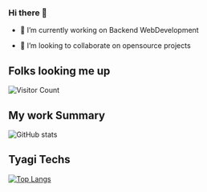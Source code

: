 ### Hi there 👋


- 🔭 I’m currently working on Backend WebDevelopment

- 👯 I’m looking to collaborate on opensource projects

<h2>Folks looking me up</h2>

 ![Visitor Count](https://profile-counter.glitch.me/{ShivamTyagi12345}/count.svg)

<h2>My work Summary</h2>

 ![ GitHub stats](https://github-readme-stats.vercel.app/api?username=ShivamTyagi12345&show_icons=true&theme=radical) 

<h2>Tyagi Techs </h2>

 [![Top Langs](https://github-readme-stats.vercel.app/api/top-langs/?username=ShivamTyagi12345&layout=compact)](https://github.com/ShivamTyagi12345/github-readme-stats)   



